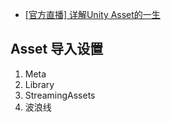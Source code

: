 - [[官方直播] 详解Unity Asset的一生](https://www.bilibili.com/video/BV1Wv41167i2)

## Asset 导入设置

1. Meta 
2. Library
3. StreamingAssets
4. 波浪线


